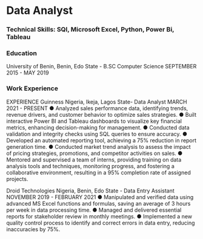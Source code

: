 # Data Analyst

### Technical Skills: SQl, Microsoft Excel, Python, Power Bi, Tableau


### Education
University of Benin, Benin, Edo State - B.SC Computer Science SEPTEMBER 2015 - MAY 2019


### Work Experience
EXPERIENCE
Guinness Nigeria, Ikeja, Lagos State- Data Analyst MARCH 2021 - PRESENT
● Analyzed sales performance data, identifying trends, revenue drivers, and customer behavior to optimize sales strategies.
● Built interactive Power BI and Tableau dashboards to visualize key financial metrics, enhancing decision-making for management.
● Conducted data validation and integrity checks using SQL queries to ensure accuracy.
● Developed an automated reporting tool, achieving a 75% reduction in report generation time.
● Conducted market trend analysis to assess the impact of pricing strategies, promotions, and competitor activities on sales.
● Mentored and supervised a team of interns, providing training on data analysis tools and techniques, monitoring progress, and fostering a collaborative environment, resulting in a 95% completion rate of assigned projects.

Droid Technologies Nigeria, Benin, Edo State - Data Entry Assistant
NOVEMBER 2019 - FEBRUARY 2021
● Manipulated and verified data using advanced MS Excel functions and formulas, saving an average of 3 hours per week in data processing time.
● Managed and delivered essential reports for stakeholder review in monthly meetings.
● Implemented a new quality control process to identify and correct errors in data entry, reducing inaccuracies by 75%.


